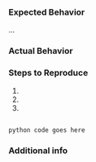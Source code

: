 ### Expected Behavior

...

### Actual Behavior

<!-- 
    In case of a bug, attach full exception traceback.
    Please wrap verbatim code/output in Markdown fenced code blocks.
-->


### Steps to Reproduce

<!-- In case of a bug, attach steps and code sample
     with which the bug can be reproduced. -->

1.
2.
3.

```python

python code goes here

```

### Additional info

<!-- screenshots, code snippets, versions ... -->
